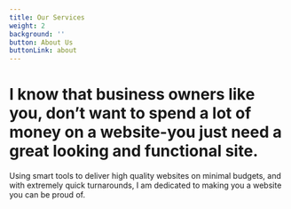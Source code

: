 ```yaml
---
title: Our Services
weight: 2
background: ''
button: About Us
buttonLink: about
---
```

# I know that business owners like you, don’t want to spend a lot of money on a website-you just need a great looking and functional site.

Using smart tools to deliver high quality websites on minimal budgets, and with extremely quick turnarounds, I am dedicated to making you a website you can be proud of.
